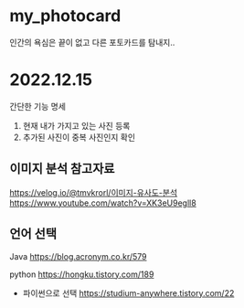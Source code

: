 # my_photocard
인간의 욕심은 끝이 없고 다른 포토카드를 탐내지..

# 2022.12.15
간단한 기능 명세
1. 현재 내가 가지고 있는 사진 등록 
2. 추가된 사진이 중복 사진인지 확인

## 이미지 분석 참고자료
https://velog.io/@tmvkrorl/이미지-유사도-분석
https://www.youtube.com/watch?v=XK3eU9egll8

## 언어 선택
Java
https://blog.acronym.co.kr/579

python
https://hongku.tistory.com/189

- 파이썬으로 선택
https://studium-anywhere.tistory.com/22
